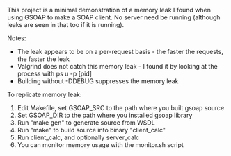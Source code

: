 This project is a minimal demonstration of a memory leak I found when using GSOAP to make a SOAP client. No server need be running (although leaks are seen in that too if it is running).

Notes:

* The leak appears to be on a per-request basis - the faster the requests, the faster the leak
* Valgrind does not catch this memory leak - I found it by looking at the process with ps u -p [pid]
* Building without -DDEBUG suppresses the memory leak

To replicate memory leak:

1. Edit Makefile, set GSOAP_SRC to the path where you built gsoap source
2. Set GSOAP_DIR to the path where you installed gsoap library
3. Run "make gen" to generate source from WSDL
4. Run "make" to build source into binary "client_calc"
5. Run client_calc, and optionally server_calc
6. You can monitor memory usage with the monitor.sh script

